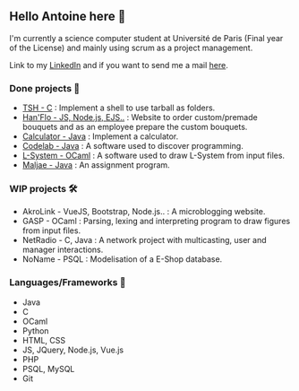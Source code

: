 ## Hello Antoine here 👋 

I'm currently a science computer student at Université de Paris (Final year of the License) and mainly using scrum as a project management.

Link to my [LinkedIn](https://www.linkedin.com/in/antoine-liu-b528a520b/) and if you want to send me a mail [here](mailto:ant.liu14@gmail.com).


### Done projects 🎉
* [TSH - C](https://github.com/Antune-L/tsh) : Implement a shell to use tarball as folders.
* [Han'Flo - JS, Node.js, EJS..](https://github.com/Antune-L/hanflo) : Website to order custom/premade bouquets and as an employee prepare the custom bouquets.
* [Calculator - Java](https://github.com/Antune-L/calculator) : Implement a calculator.
* [Codelab - Java](https://github.com/Antune-L/codelab) : A software used to discover programming.
* [L-System - OCaml](https://github.com/Antune-L/l-system) : A software used to draw L-System from input files.
* [Maljae - Java](https://github.com/Antune-L/maljae) : An assignment program.

### WIP projects 🛠
* AkroLink - VueJS, Bootstrap, Node.js.. : A microblogging website.
* GASP - OCaml : Parsing, lexing and interpreting program to draw figures from input files.
* NetRadio - C, Java : A network project with multicasting, user and manager interactions.
* NoName - PSQL : Modelisation of a E-Shop database.

### Languages/Frameworks 📝
* Java
* C
* OCaml
* Python
* HTML, CSS
* JS, JQuery, Node.js, Vue.js
* PHP
* PSQL, MySQL
* Git
